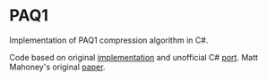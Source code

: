 # PAQ1

Implementation of PAQ1 compression algorithm in C#.

Code based on original <a href='https://cs.fit.edu/~mmahoney/compression/paq1.cpp'>implementation</a> and unofficial C# <a href='https://github.com/shitpoet/paq1'>port</a>.
Matt Mahoney's original <a href='http://www.mattmahoney.net/dc/paq1.pdf'>paper</a>.
